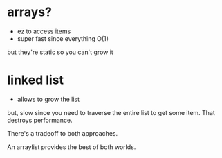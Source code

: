 # arrays?

- ez to access items
- super fast since everything O(1)

but they're static so you can't grow it

# linked list

- allows to grow the list

but, slow since you need to traverse the entire list to
get some item. That destroys performance.

There's a tradeoff to both approaches.

An arraylist provides the best of both worlds.
